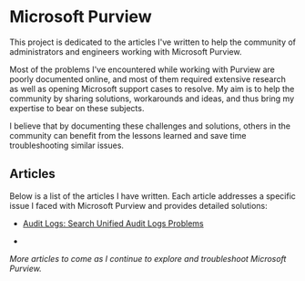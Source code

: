 # Microsoft Purview

This project is dedicated to the articles I've written to help the community of administrators and engineers working with Microsoft Purview. 

Most of the problems I've encountered while working with Purview are poorly documented online, and most of them required extensive research as well as opening Microsoft support cases to resolve. My aim is to help the community by sharing solutions, workarounds and ideas, and thus bring my expertise to bear on these subjects.

I believe that by documenting these challenges and solutions, others in the community can benefit from the lessons learned and save time troubleshooting similar issues.

## Articles

Below is a list of the articles I have written. Each article addresses a specific issue I faced with Microsoft Purview and provides detailed solutions:

- [Audit Logs: Search Unified Audit Logs Problems](Audit-logs/Search-UnifiedAuditLogs.md)

- 
*More articles to come as I continue to explore and troubleshoot Microsoft Purview.*
